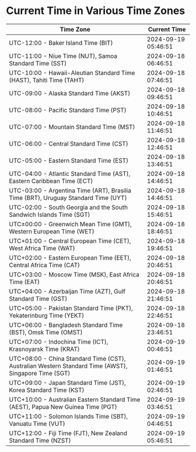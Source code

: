 # Current Time in Various Time Zones

| Time Zone | Current Time |
|-----------|--------------|
| UTC-12:00 - Baker Island Time (BIT) | 2024-09-19 05:46:51 |
| UTC-11:00 - Niue Time (NUT), Samoa Standard Time (SST) | 2024-09-18 06:46:51 |
| UTC-10:00 - Hawaii-Aleutian Standard Time (HAST), Tahiti Time (TAHT) | 2024-09-18 07:46:51 |
| UTC-09:00 - Alaska Standard Time (AKST) | 2024-09-18 09:46:51 |
| UTC-08:00 - Pacific Standard Time (PST) | 2024-09-18 10:46:51 |
| UTC-07:00 - Mountain Standard Time (MST) | 2024-09-18 11:46:51 |
| UTC-06:00 - Central Standard Time (CST) | 2024-09-18 12:46:51 |
| UTC-05:00 - Eastern Standard Time (EST) | 2024-09-18 13:46:51 |
| UTC-04:00 - Atlantic Standard Time (AST), Eastern Caribbean Time (ECT) | 2024-09-18 14:46:51 |
| UTC-03:00 - Argentina Time (ART), Brasília Time (BRT), Uruguay Standard Time (UYT) | 2024-09-18 14:46:51 |
| UTC-02:00 - South Georgia and the South Sandwich Islands Time (SGT) | 2024-09-18 15:46:51 |
| UTC±00:00 - Greenwich Mean Time (GMT), Western European Time (WET) | 2024-09-18 18:46:51 |
| UTC+01:00 - Central European Time (CET), West Africa Time (WAT) | 2024-09-18 19:46:51 |
| UTC+02:00 - Eastern European Time (EET), Central Africa Time (CAT) | 2024-09-18 20:46:51 |
| UTC+03:00 - Moscow Time (MSK), East Africa Time (EAT) | 2024-09-18 20:46:51 |
| UTC+04:00 - Azerbaijan Time (AZT), Gulf Standard Time (GST) | 2024-09-18 21:46:51 |
| UTC+05:00 - Pakistan Standard Time (PKT), Yekaterinburg Time (YEKT) | 2024-09-18 22:46:51 |
| UTC+06:00 - Bangladesh Standard Time (BST), Omsk Time (OMST) | 2024-09-18 23:46:51 |
| UTC+07:00 - Indochina Time (ICT), Krasnoyarsk Time (KRAT) | 2024-09-19 00:46:51 |
| UTC+08:00 - China Standard Time (CST), Australian Western Standard Time (AWST), Singapore Time (SGT) | 2024-09-19 01:46:51 |
| UTC+09:00 - Japan Standard Time (JST), Korea Standard Time (KST) | 2024-09-19 02:46:51 |
| UTC+10:00 - Australian Eastern Standard Time (AEST), Papua New Guinea Time (PGT) | 2024-09-19 03:46:51 |
| UTC+11:00 - Solomon Islands Time (SBT), Vanuatu Time (VUT) | 2024-09-19 04:46:51 |
| UTC+12:00 - Fiji Time (FJT), New Zealand Standard Time (NZST) | 2024-09-19 05:46:51 |
